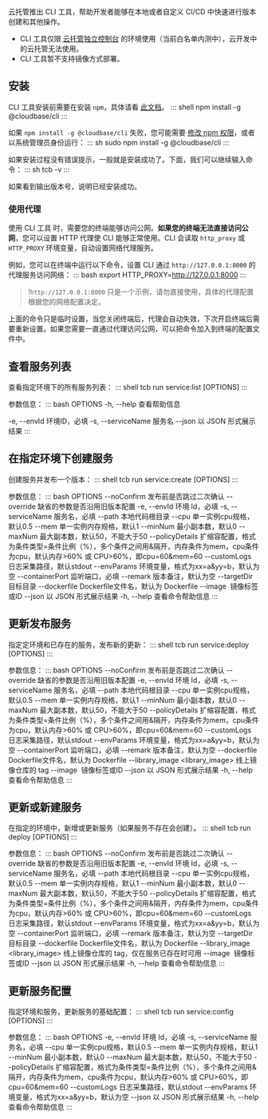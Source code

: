 
云托管推出 CLI 工具，帮助开发者能够在本地或者自定义 CI/CD 中快速进行版本创建和其他操作。

<dx-alert infotype="notice" title="">
<ul style = "margin-bottom: 0px;"><li>CLI 工具仅限 <a href = "https://console.cloud.tencent.com/tcbr">云托管独立控制台</a> 的环境使用（当前白名单内测中），云开发中的云托管无法使用。</li>
<li>CLI 工具暂不支持镜像方式部署。</li></ul>
</dx-alert>


## 安装

CLI 工具安装前需要在安装 `npm`，具体请看 [此文档](https://docs.npmjs.com/downloading-and-installing-node-js-and-npm)。
<dx-codeblock>
:::  shell
npm install -g @cloudbase/cli
:::
</dx-codeblock>


如果 `npm install -g @cloudbase/cli` 失败，您可能需要 [修改 npm 权限](https://docs.npmjs.com/resolving-eacces-permissions-errors-when-installing-packages-globally)，或者以系统管理员身份运行：
<dx-codeblock>
:::  sh
sudo npm install -g @cloudbase/cli
:::
</dx-codeblock>

如果安装过程没有错误提示，一般就是安装成功了。下面，我们可以继续输入命令：
<dx-codeblock>
:::  sh
tcb -v
:::
</dx-codeblock>


如果看到输出版本号，说明已经安装成功。

### 使用代理

使用 CLI 工具 时，需要您的终端能够访问公网。**如果您的终端无法直接访问公网**，您可以设置 HTTP 代理使 CLI 能够正常使用。CLI 会读取 `http_proxy` 或 `HTTP_PROXY` 环境变量，自动设置网络代理服务。

例如，您可以在终端中运行以下命令，设置 CLI 通过 `http://127.0.0.1:8000` 的代理服务访问网络：
<dx-codeblock>
:::  bash
export HTTP_PROXY=http://127.0.0.1:8000
:::
</dx-codeblock>


>!`http://127.0.0.1:8000` 只是一个示例，请勿直接使用，具体的代理配置根据您的网络配置决定。

上面的命令只是临时设置，当您关闭终端后，代理会自动失效，下次开启终端后需要重新设置。如果您需要一直通过代理访问公网，可以把命令加入到终端的配置文件中。

## 查看服务列表

查看指定环境下的所有服务列表：
<dx-codeblock>
:::  shell
tcb run service:list  [OPTIONS]
:::
</dx-codeblock>


参数信息：
<dx-codeblock>
:::  bash
OPTIONS
  -h, --help                     查看帮助信息

  -e, --envId                    环境ID，必填
  -s, --serviceName              服务名
  --json                         以 JSON 形式展示结果
:::
</dx-codeblock>


## 在指定环境下创建服务

创建服务并发布一个版本：
<dx-codeblock>
:::  shell
tcb run service:create [OPTIONS]
:::
</dx-codeblock>


参数信息：
<dx-codeblock>
:::  bash
OPTIONS
  --noConfirm                      发布前是否跳过二次确认
  --override                       缺省的参数是否沿用旧版本配置
  -e, --envId <envId>              环境 Id，必填
  -s, --serviceName <serviceName>  服务名，必填
  --path <path>                    本地代码根目录
  --cpu <cpu>                      单一实例cpu规格，默认0.5
  --mem <mem>                      单一实例内存规格，默认1
  --minNum <minNum>                最小副本数，默认0
  --maxNum <maxNum>                最大副本数，默认50，不能大于50
  --policyDetails <policyDetails>  扩缩容配置，格式为条件类型=条件比例（%），多个条件之间用&隔开，内存条件为mem，cpu条件为cpu，默认内存>60% 或 CPU>60%，即cpu=60&mem=60
  --customLogs <customLogs>        日志采集路径，默认stdout
  --envParams <envParams>          环境变量，格式为xx=a&yy=b，默认为空
  --containerPort <containerPort>  监听端口，必填
  --remark <remark>                版本备注，默认为空
  --targetDir <targetDir>          目标目录
  --dockerfile <dockerfile>        Dockerfile文件名，默认为 Dockerfile
  --image <image>                  镜像标签或ID
  --json                           以 JSON 形式展示结果
  -h, --help                       查看命令帮助信息
:::
</dx-codeblock>


## 更新发布服务

指定定环境和已存在的服务，发布新的更新：
<dx-codeblock>
:::  shell
tcb run service:deploy [OPTIONS]
:::
</dx-codeblock>


参数信息：
<dx-codeblock>
:::  bash
OPTIONS
  --noConfirm                      发布前是否跳过二次确认
  --override                       缺省的参数是否沿用旧版本配置
  -e, --envId <envId>              环境 Id，必填
  -s, --serviceName <serviceName>  服务名，必填
  --path <path>                    本地代码根目录
  --cpu <cpu>                      单一实例cpu规格，默认0.5
  --mem <mem>                      单一实例内存规格，默认1
  --minNum <minNum>                最小副本数，默认0
  --maxNum <maxNum>                最大副本数，默认50，不能大于50
  --policyDetails <policyDetails>  扩缩容配置，格式为条件类型=条件比例（%），多个条件之间用&隔开，内存条件为mem，cpu条件为cpu，默认内存>60% 或 CPU>60%，即cpu=60&mem=60
  --customLogs <customLogs>        日志采集路径，默认stdout
  --envParams <envParams>          环境变量，格式为xx=a&yy=b，默认为空
  --containerPort <containerPort>  监听端口，必填
  --remark <remark>                版本备注，默认为空
  --dockerfile <dockerfile>        Dockerfile文件名，默认为 Dockerfile
  --library_image <library_image>  线上镜像仓库的 tag
  --image <image>                  镜像标签或ID
  --json                           以 JSON 形式展示结果
  -h, --help                       查看命令帮助信息
:::
</dx-codeblock>



## 更新或新建服务

在指定的环境中，新增或更新服务（如果服务不存在会创建）。
<dx-codeblock>
:::  shell
tcb run deploy [OPTIONS]
:::
</dx-codeblock>


参数信息：
<dx-codeblock>
:::  bash
OPTIONS
  --noConfirm                      发布前是否跳过二次确认
  --override                       缺省的参数是否沿用旧版本配置
  -e, --envId <envId>              环境 Id，必填
  -s, --serviceName <serviceName>  服务名，必填
  --path <path>                    本地代码根目录
  --cpu <cpu>                      单一实例cpu规格，默认0.5
  --mem <mem>                      单一实例内存规格，默认1
  --minNum <minNum>                最小副本数，默认0
  --maxNum <maxNum>                最大副本数，默认50，不能大于50
  --policyDetails <policyDetails>  扩缩容配置，格式为条件类型=条件比例（%），多个条件之间用&隔开，内存条件为mem，cpu条件为cpu，默认内存>60% 或 CPU>60%，即cpu=60&mem=60
  --customLogs <customLogs>        日志采集路径，默认stdout
  --envParams <envParams>          环境变量，格式为xx=a&yy=b，默认为空
  --containerPort <containerPort>  监听端口，必填
  --remark <remark>                版本备注，默认为空
  --targetDir <targetDir>          目标目录
  --dockerfile <dockerfile>        Dockerfile文件名，默认为 Dockerfile
  --library_image <library_image>  线上镜像仓库的 tag，仅在服务已存在时可用
  --image <image>                  镜像标签或ID
  --json                           以 JSON 形式展示结果
  -h, --help                       查看命令帮助信息
:::
</dx-codeblock>



## 更新服务配置

指定环境和服务，更新服务的基础配置：
<dx-codeblock>
:::  shell
tcb run service:config [OPTIONS]
:::
</dx-codeblock>


参数信息：
<dx-codeblock>
:::  bash
OPTIONS
  -e, --envId <envId>              环境 Id，必填
  -s, --serviceName <serviceName>  服务名，必填
  --cpu <cpu>                      单一实例cpu规格，默认0.5
  --mem <mem>                      单一实例内存规格，默认1
  --minNum <minNum>                最小副本数，默认0
  --maxNum <maxNum>                最大副本数，默认50，不能大于50
  --policyDetails <policyDetails>  扩缩容配置，格式为条件类型=条件比例（%），多个条件之间用&隔开，内存条件为mem，cpu条件为cpu，默认内存>60% 或 CPU>60%，即cpu=60&mem=60
  --customLogs <customLogs>        日志采集路径，默认stdout
  --envParams <envParams>          环境变量，格式为xx=a&yy=b，默认为空
  --json                           以 JSON 形式展示结果
  -h, --help                       查看命令帮助信息
:::
</dx-codeblock>

